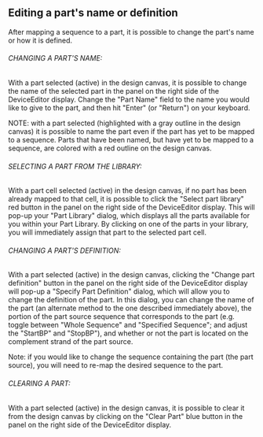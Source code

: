 ## Editing a part's name or definition

After mapping a sequence to a part, it is possible to change the part's name or how it is defined.

###### CHANGING A PART'S NAME:

With a part selected (active) in the design canvas, it is possible to change the name of the selected part in the panel on the right side of the DeviceEditor display. Change the "Part Name" field to the name you would like to give to the part, and then hit "Enter" (or "Return") on your keyboard. 

NOTE: with a part selected (highlighted with a gray outline in the design canvas) it is possible to name the part even if the part has yet to be mapped to a sequence. Parts that have been named, but have yet to be mapped to a sequence, are colored with a red outline on the design canvas.

###### SELECTING A PART FROM THE LIBRARY:

With a part cell selected (active) in the design canvas, if no part has been already mapped to that cell, it is possible to click the "Select part library" red button in the panel on the right side of the DeviceEditor display. This will pop-up your "Part Library" dialog, which displays all the parts available for you within your Part Library. By clicking on one of the parts in your library, you will immediately assign that part to the selected part cell.


###### CHANGING A PART'S DEFINITION:

With a part selected (active) in the design canvas, clicking the "Change part definition" button in the panel on the right side of the DeviceEditor display will pop-up a "Specify Part Definition" dialog, which will allow you to change the definition of the part. In this dialog, you can change the name of the part (an alternate method to the one described immediately above), the portion of the part source sequence that corresponds to the part (e.g. toggle between "Whole Sequence" and "Specified Sequence"; and adjust the "StartBP" and "StopBP"), and whether or not the part is located on the complement strand of the part source.

Note: if you would like to change the sequence containing the part (the part source), you will need to re-map the desired sequence to the part.

###### CLEARING A PART:

With a part selected (active) in the design canvas, it is possible to clear it from the design canvas by clicking on the "Clear Part" blue button in the panel on the right side of the DeviceEditor display.
